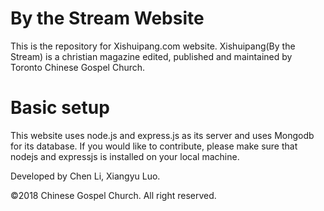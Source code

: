 # By the Stream Website
This is the repository for Xishuipang.com website. Xishuipang(By the Stream) is a christian magazine edited, published and maintained by Toronto Chinese Gospel Church.

# Basic setup
This website uses node.js and express.js as its server and uses Mongodb for its database. If you would like to contribute, please make sure that nodejs and expressjs is installed on your local machine.

Developed by Chen Li, Xiangyu Luo.

&copy;2018 Chinese Gospel Church. All right reserved.
